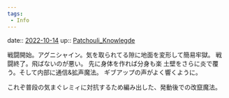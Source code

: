 ```yaml
---
tags:
 - Info
---
```


date:: [2022-10-14](Daily_Note/2022-10-14.md)
up:: [Patchouli_Knowlegde](../Bar/Novel/Touhou_Project/Patchouli_Knowlegde.md)

戦闘開始。アグニシャイン。気を取られてる隙に地面を変形して簡易牢獄。
戦闘終了。飛ばないのが悪い。
先に身体を作れば分身も楽
土壁をさらに炎で覆う。そして内部に通信&拡声魔法。
ギブアップの声がよく響くように。

これぞ普段の気まぐレミィに対抗するため編み出した、発動後での改竄魔法。